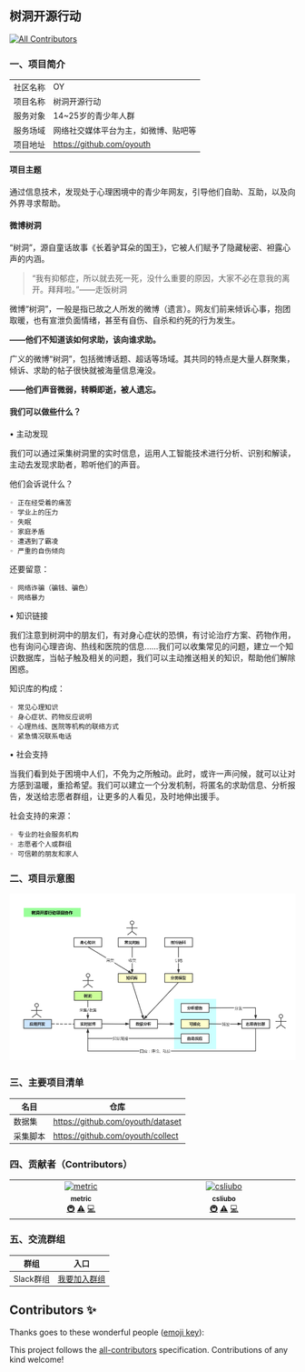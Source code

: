 ## 树洞开源行动
<!-- ALL-CONTRIBUTORS-BADGE:START - Do not remove or modify this section -->
[![All Contributors](https://img.shields.io/badge/all_contributors-2-orange.svg?style=flat-square)](#contributors-)
<!-- ALL-CONTRIBUTORS-BADGE:END -->
### 一、项目简介
|          |                                 |
| -------- | ------------------------------- |
| 社区名称 | OY                              |
| 项目名称 | 树洞开源行动                    |
| 服务对象 | 14~25岁的青少年人群             |
| 服务场域 | 网络社交媒体平台为主，如微博、贴吧等     |
| 项目地址 | https://github.com/oyouth       |

#### 项目主题
通过信息技术，发现处于心理困境中的青少年网友，引导他们自助、互助，以及向外界寻求帮助。

#### 微博树洞
“树洞”，源自童话故事《长着驴耳朵的国王》，它被人们赋予了隐藏秘密、袒露心声的内涵。

>“我有抑郁症，所以就去死一死，没什么重要的原因，大家不必在意我的离开。拜拜啦。”——走饭树洞

微博“树洞”，一般是指已故之人所发的微博（遗言）。网友们前来倾诉心事，抱团取暖，也有宣泄负面情绪，甚至有自伤、自杀和约死的行为发生。

**——他们不知道该如何求助，该向谁求助。**

广义的微博“树洞”，包括微博话题、超话等场域。其共同的特点是大量人群聚集，倾诉、求助的帖子很快就被海量信息淹没。

**——他们声音微弱，转瞬即逝，被人遗忘。**

####  我们可以做些什么？
• 主动发现

我们可以通过采集树洞里的实时信息，运用人工智能技术进行分析、识别和解读，主动去发现求助者，聆听他们的声音。

他们会诉说什么？

    ◦ 正在经受着的痛苦
    ◦ 学业上的压力
    ◦ 失眠
    ◦ 家庭矛盾
    ◦ 遭遇到了霸凌
    ◦ 严重的自伤倾向

还要留意：

    ◦ 网络诈骗（骗钱、骗色）
    ◦ 网络暴力

• 知识链接

我们注意到树洞中的朋友们，有对身心症状的恐惧，有讨论治疗方案、药物作用，也有询问心理咨询、热线和医院的信息……我们可以收集常见的问题，建立一个知识数据库，当帖子触及相关的问题，我们可以主动推送相关的知识，帮助他们解除困惑。

知识库的构成：

    ◦ 常见心理知识
    ◦ 身心症状、药物反应说明
    ◦ 心理热线、医院等机构的联络方式
    ◦ 紧急情况联系电话

• 社会支持

当我们看到处于困境中人们，不免为之所触动。此时，或许一声问候，就可以让对方感到温暖，重拾希望。我们可以建立一个分发机制，将匿名的求助信息、分析报告，发送给志愿者群组，让更多的人看见，及时地伸出援手。

社会支持的来源：

    ◦ 专业的社会服务机构
    ◦ 志愿者个人或群组
    ◦ 可信赖的朋友和家人


### 二、项目示意图
![项目示意图](./images/flow.png)
    
### 三、主要项目清单
| 名目 | 仓库 |
| ---- | ---- |
|   数据集   |    https://github.com/oyouth/dataset  |
|   采集脚本   |   https://github.com/oyouth/collect  |
### 四、贡献者（Contributors）
<!-- ALL-CONTRIBUTORS-LIST:START - Do not remove or modify this section -->
<!-- prettier-ignore-start -->
<!-- markdownlint-disable -->
<table>
  <tbody>
    <tr>
      <td align="center" valign="top" width="14.28%"><a href="https://github.com/rendao"><img src="https://avatars.githubusercontent.com/u/11290333?v=4?s=100" width="100px;" alt="metric"/><br /><sub><b>metric</b></sub></a><br /><a href="#infra-rendao" title="Infrastructure (Hosting, Build-Tools, etc)">🚇</a> <a href="https://github.com/oyouth/shudong/commits?author=rendao" title="Tests">⚠️</a> <a href="https://github.com/oyouth/shudong/commits?author=rendao" title="Code">💻</a></td>
      <td align="center" valign="top" width="14.28%"><a href="https://github.com/csliubo"><img src="https://avatars.githubusercontent.com/u/1547618?v=4?s=100" width="100px;" alt="csliubo"/><br /><sub><b>csliubo</b></sub></a><br /><a href="#infra-csliubo" title="Infrastructure (Hosting, Build-Tools, etc)">🚇</a> <a href="https://github.com/oyouth/shudong/commits?author=csliubo" title="Tests">⚠️</a> <a href="https://github.com/oyouth/shudong/commits?author=csliubo" title="Code">💻</a></td>
    </tr>
  </tbody>
</table>

<!-- markdownlint-restore -->
<!-- prettier-ignore-end -->

<!-- ALL-CONTRIBUTORS-LIST:END -->

### 五、交流群组
| 群组      | 入口                                                                                                             |
| --------- | ---------------------------------------------------------------------------------------------------------------- |
| Slack群组 | [我要加入群组](https://join.slack.com/t/w1657004756-7mb553859/shared_invite/zt-1brvjku4n-mPhGMcBd8~_NUXAjhjfiKA) |







## Contributors ✨

Thanks goes to these wonderful people ([emoji key](https://allcontributors.org/docs/en/emoji-key)):

<!-- ALL-CONTRIBUTORS-LIST:START - Do not remove or modify this section -->
<!-- prettier-ignore-start -->
<!-- markdownlint-disable -->
<!-- markdownlint-restore -->
<!-- prettier-ignore-end -->
<!-- ALL-CONTRIBUTORS-LIST:END -->

This project follows the [all-contributors](https://github.com/all-contributors/all-contributors) specification. Contributions of any kind welcome!